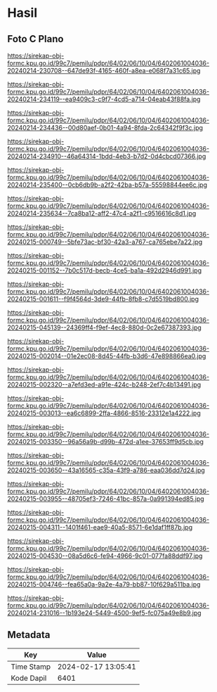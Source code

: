 # Hasil

## Foto C Plano

https://sirekap-obj-formc.kpu.go.id/99c7/pemilu/pdpr/64/02/06/10/04/6402061004036-20240214-230708--647de93f-4165-460f-a8ea-e068f7a31c65.jpg

https://sirekap-obj-formc.kpu.go.id/99c7/pemilu/pdpr/64/02/06/10/04/6402061004036-20240214-234119--ea9409c3-c9f7-4cd5-a714-04eab43f88fa.jpg

https://sirekap-obj-formc.kpu.go.id/99c7/pemilu/pdpr/64/02/06/10/04/6402061004036-20240214-234436--00d80aef-0b01-4a94-8fda-2c64342f9f3c.jpg

https://sirekap-obj-formc.kpu.go.id/99c7/pemilu/pdpr/64/02/06/10/04/6402061004036-20240214-234910--46a64314-1bdd-4eb3-b7d2-0d4cbcd07366.jpg

https://sirekap-obj-formc.kpu.go.id/99c7/pemilu/pdpr/64/02/06/10/04/6402061004036-20240214-235400--0cb6db9b-a2f2-42ba-b57a-55598844ee6c.jpg

https://sirekap-obj-formc.kpu.go.id/99c7/pemilu/pdpr/64/02/06/10/04/6402061004036-20240214-235634--7ca8ba12-aff2-47c4-a2f1-c9516616c8d1.jpg

https://sirekap-obj-formc.kpu.go.id/99c7/pemilu/pdpr/64/02/06/10/04/6402061004036-20240215-000749--5bfe73ac-bf30-42a3-a767-ca765ebe7a22.jpg

https://sirekap-obj-formc.kpu.go.id/99c7/pemilu/pdpr/64/02/06/10/04/6402061004036-20240215-001152--7b0c517d-becb-4ce5-ba1a-492d2946d991.jpg

https://sirekap-obj-formc.kpu.go.id/99c7/pemilu/pdpr/64/02/06/10/04/6402061004036-20240215-001611--f9f4564d-3de9-44fb-8fb8-c7d5519bd800.jpg

https://sirekap-obj-formc.kpu.go.id/99c7/pemilu/pdpr/64/02/06/10/04/6402061004036-20240215-045139--24369ff4-f9ef-4ec8-880d-0c2e67387393.jpg

https://sirekap-obj-formc.kpu.go.id/99c7/pemilu/pdpr/64/02/06/10/04/6402061004036-20240215-002014--01e2ec08-8d45-44fb-b3d6-47e898866ea0.jpg

https://sirekap-obj-formc.kpu.go.id/99c7/pemilu/pdpr/64/02/06/10/04/6402061004036-20240215-002320--a7efd3ed-a91e-424c-b248-2ef7c4b13491.jpg

https://sirekap-obj-formc.kpu.go.id/99c7/pemilu/pdpr/64/02/06/10/04/6402061004036-20240215-003013--ea6c6899-2ffa-4866-8516-23312e1a4222.jpg

https://sirekap-obj-formc.kpu.go.id/99c7/pemilu/pdpr/64/02/06/10/04/6402061004036-20240215-003350--96a56a9b-d99b-472d-a1ee-37653ff9d5cb.jpg

https://sirekap-obj-formc.kpu.go.id/99c7/pemilu/pdpr/64/02/06/10/04/6402061004036-20240215-003650--43a16565-c35a-43f9-a786-eaa036dd7d24.jpg

https://sirekap-obj-formc.kpu.go.id/99c7/pemilu/pdpr/64/02/06/10/04/6402061004036-20240215-003955--48705ef3-7246-41bc-857a-0a991394ed85.jpg

https://sirekap-obj-formc.kpu.go.id/99c7/pemilu/pdpr/64/02/06/10/04/6402061004036-20240215-004311--1401f461-eae9-40a5-8571-6e1daf1ff87b.jpg

https://sirekap-obj-formc.kpu.go.id/99c7/pemilu/pdpr/64/02/06/10/04/6402061004036-20240215-004530--08a5d6c6-fe94-4966-9c01-077fa88ddf97.jpg

https://sirekap-obj-formc.kpu.go.id/99c7/pemilu/pdpr/64/02/06/10/04/6402061004036-20240215-004746--fea65a0a-9a2e-4a79-bb87-10f629a511ba.jpg

https://sirekap-obj-formc.kpu.go.id/99c7/pemilu/pdpr/64/02/06/10/04/6402061004036-20240214-231016--1b193e24-5449-4500-9ef5-fc075a49e8b9.jpg


## Metadata

| Key        | Value               |
| ---------- | ------------------- |
| Time Stamp | 2024-02-17 13:05:41 |
| Kode Dapil | 6401                |



